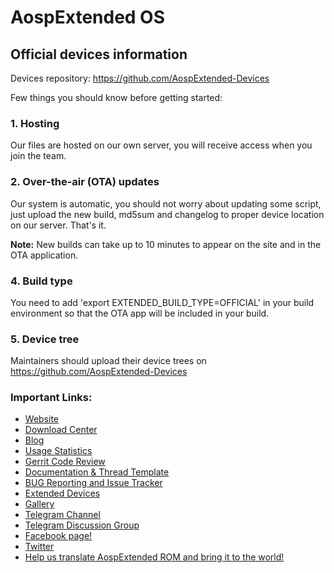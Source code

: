 # AospExtended OS
## Official devices information

Devices repository: https://github.com/AospExtended-Devices

Few things you should know before getting started:

### 1. Hosting

Our files are hosted on our own server, you will receive access when you join the team.

### 2. Over-the-air (OTA) updates
Our system is automatic, you should not worry about updating some script, just upload the new build, md5sum and changelog to proper device location on our server. That's it.

**Note:** New builds can take up to 10 minutes to appear on the site and in the OTA application.

### 4. Build type
You need to add 'export EXTENDED_BUILD_TYPE=OFFICIAL' in your build environment so that the OTA app will be included in your build.

### 5. Device tree
Maintainers should upload their device trees on https://github.com/AospExtended-Devices

### Important Links:

- [Website](http://www.aospextended.com/)
- [Download Center](https://downloads.aospextended.com/)
- [Blog](https://blog.aospextended.com/)
- [Usage Statistics](https://stats.aospextended.com)
- [Gerrit Code Review](http://gerrit.aospextended.com/)
- [Documentation & Thread Template](https://github.com/AospExtended/Documentation_and_thread-template)
- [BUG Reporting and Issue Tracker](https://github.com/AospExtended/issue_tracker#issue-tracker-for-aospextended)
- [Extended Devices](https://github.com/AospExtended-devices/) 
- [Gallery](https://aospextended.com/gallery)
- [Telegram Channel](https://telegram.me/aospextended/)
- [Telegram Discussion Group](https://t.me/aospextendedgroup/)
- [Facebook page!](https://www.facebook.com/aospextended/)
- [Twitter](https://twitter.com/AospExtendedRom)
- [Help us translate AospExtended ROM and bring it to the world!](http://translate.aospextended.com/)
